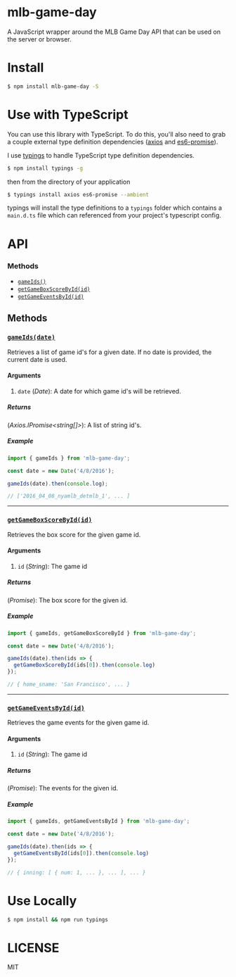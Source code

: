 # mlb-game-day

A JavaScript wrapper around the MLB Game Day API that can be used on the server or browser.

# Install

```bash
$ npm install mlb-game-day -S
```

# Use with TypeScript

You can use this library with TypeScript. To do this, you'll also need to grab a couple
external type definition dependencies ([axios](https://github.com/mzabriskie/axios) and [es6-promise](https://github.com/stefanpenner/es6-promise)).

I use [typings](https://github.com/typings/typings) to handle TypeScript type definition dependencies.

```bash
$ npm install typings -g
```

then from the directory of your application

```bash
$ typings install axios es6-promise --ambient
```

typings will install the type definitions to a ```typings``` folder which contains a 
```main.d.ts``` file which can referenced from your project's typescript config.

# API

### Methods

- [`gameIds()`](#gameIds)
- [`getGameBoxScoreById(id)`](#getGameBoxScoreById)
- [`getGameEventsById(id)`](#getGameEventsById)

## Methods

### <a id='gameIds'></a>[`gameIds(date)`](#gameIds)

Retrieves a list of game id's for a given date. If no date is provided, the current date is used.

#### Arguments

1. `date` (*Date*): A date for which game id's will be retrieved.

##### Returns

(*Axios.IPromise<string[]>*): A list of string id's.

##### Example

```ts
import { gameIds } from 'mlb-game-day';

const date = new Date('4/8/2016');

gameIds(date).then(console.log);

// ['2016_04_08_nyamlb_detmlb_1', ... ]
```

<hr>

### <a id='getGameBoxScoreById'></a>[`getGameBoxScoreById(id)`](#getGameBoxScoreById)

Retrieves the box score for the given game id.

#### Arguments

1. `id` (*String*): The game id

##### Returns

(*Promise<BoxScore>*): The box score for the given id.

##### Example

```ts
import { gameIds, getGameBoxScoreById } from 'mlb-game-day';

const date = new Date('4/8/2016');

gameIds(date).then(ids => {
  getGameBoxScoreById(ids[0]).then(console.log)
});

// { home_sname: 'San Francisco', ... }
```

<hr>

### <a id='getGameEventsById'></a>[`getGameEventsById(id)`](#getGameEventsById)

Retrieves the game events for the given game id.

#### Arguments

1. `id` (*String*): The game id

##### Returns

(*Promise<Events>*): The events for the given id.

##### Example

```ts
import { gameIds, getGameEventsById } from 'mlb-game-day';

const date = new Date('4/8/2016');

gameIds(date).then(ids => {
  getGameEventsById(ids[0]).then(console.log)
});

// { inning: [ { num: 1, ... }, ... ], ... }
```

# Use Locally

```bash
$ npm install && npm run typings
```

# LICENSE

MIT